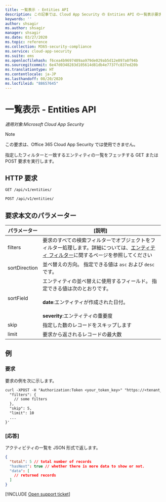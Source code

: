 ```yaml
---
title: 一覧表示 - Entities API
description: この記事では、Cloud App Security の Entities API の一覧表示要求について説明します。
keywords: ''
author: shsagir
ms.author: shsagir
manager: shsagir
ms.date: 03/27/2020
ms.topic: reference
ms.collection: M365-security-compliance
ms.service: cloud-app-security
ms.suite: ems
ms.openlocfilehash: f6cea4b9697489aa979de029ab5d12e897a8f94b
ms.sourcegitcommit: 6e47d0348283d105614d81db4e7737fc837ed20b
ms.translationtype: HT
ms.contentlocale: ja-JP
ms.lasthandoff: 08/20/2020
ms.locfileid: "88657645"
---
```

# <a name="list---entities-api"></a>一覧表示 - Entities API

*適用対象:Microsoft Cloud App Security*

> [!NOTE]
> この要求は、Office 365 Cloud App Security では使用できません。

指定したフィルターと一致するエンティティの一覧をフェッチする GET または POST 要求を実行します。

## <a name="http-request"></a>HTTP 要求

```rest
GET /api/v1/entities/
```

```rest
POST /api/v1/entities/
```

## <a name="request-body-parameters"></a>要求本文のパラメーター

| パラメーター | [説明] |
| --- | --- |
| filters | 要求のすべての検索フィルターでオブジェクトをフィルター処理します。詳細については、[エンティティ フィルター](api-entities.md#filters)に関するページを参照してください |
| sortDirection | 並べ替えの方向。 指定できる値は `asc` および `desc` です。 |
| sortField | エンティティの並べ替えに使用するフィールド。 指定できる値は次のとおりです。<br /><br />**date**:エンティティが作成された日付。<br /><br />**severity**:エンティティの重要度 |
| skip | 指定した数のレコードをスキップします |
| limit | 要求から返されるレコードの最大数 |

## <a name="example"></a>例

### <a name="request"></a>要求

要求の例を次に示します。

```rest
curl -XPOST -H "Authorization:Token <your_token_key>" "https://<tenant_id>.<tenant_region>.contoso.com/api/v1/entities/" -d '{
  "filters": {
    // some filters
  },
  "skip": 5,
  "limit": 10
  ...
}'
```

### <a name="response"></a>[応答]

アクティビティの一覧を JSON 形式で返します。

```json
{
  "total": 5 // total number of records
  "hasNext": true // whether there is more data to show or not.
  "data": [
    // returned records
  ]
}
```

[!INCLUDE [Open support ticket](includes/support.md)]
